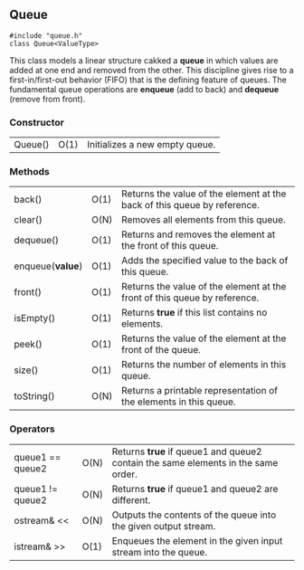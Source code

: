 <h2>Queue</h2>

```#include "queue.h"```<br>
```class Queue<ValueType>```<br>
<p>This class models a linear structure cakked a <b>queue</b> in which values are added at one end and removed from the other. This discipline gives rise to a first-in/first-out behavior (FIFO) that is the defining feature of queues. The fundamental queue operations are <b>enqueue</b> (add to back) and <b>dequeue</b> (remove from front).</p>

<h3>Constructor</h3>
<table>
<tr>
  <td>Queue()</td>
  <td>O(1)</td>
  <td>Initializes a new empty queue. </td>
</tr>
</table>

<h3>Methods</h3>
<table>
<tr>
	<td>back()</td>
	<td>O(1)</td>
	<td>Returns the value of the element at the back of this queue by reference.</td>
</tr>
<tr>
	<td>clear()</td>
	<td>O(N)</td>
	<td>Removes all elements from this queue.</td>
</tr>
<tr>
	<td>dequeue()</td>
	<td>O(1)</td>
	<td>Returns and removes the element at the front of this queue.</td>
</tr>
<tr>
	<td>enqueue(<b>value</b>)</td>
	<td>O(1)</td>
	<td>Adds the specified value to the back of this queue.</td>
</tr>
<tr>
	<td>front()</td>
	<td>O(1)</td>
	<td>Returns the value of the element at the front of this queue by reference.</td>
</tr>
<tr>
	<td>isEmpty()</td>
	<td>O(1)</td>
	<td>Returns <b>true</b> if this list contains no elements.</td>
</tr>
<tr>
	<td>peek()</td>
	<td>O(1)</td>
	<td>Returns the value of the element at the front of the queue.</td>
</tr>
<tr>
	<td>size()</td>
	<td>O(1)</td>
	<td>Returns the number of elements in this queue.</td>
</tr>
<tr>
	<td>toString()</td>
	<td>O(N)</td>
	<td>Returns a printable representation of the elements in this queue.</td>
</tr>
</table>

<h3>Operators</h3>
<table>
<tr>
	<td>queue1 == queue2</td>
	<td>O(N)</td>
	<td>Returns <b>true</b> if queue1 and queue2 contain the same elements in the same order.
</tr>
<tr>
	<td>queue1 != queue2</td>
	<td>O(N)</td>
	<td>Returns <b>true</b> if queue1 and queue2 are different.
</tr>
<tr>
	<td>ostream& <<</td>
	<td>O(N)</td>
	<td>Outputs the contents of the queue into the given output stream.</td>
</tr>
<tr>
	<td>istream& >></td>
	<td>O(1)</td>
	<td>Enqueues the element in the given input stream into the queue.</td>
</tr>
</table>